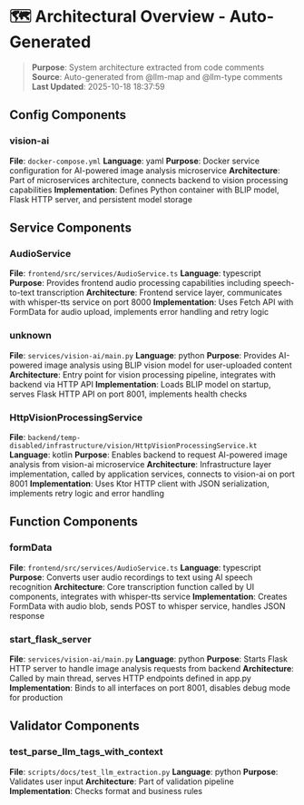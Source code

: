 # 🗺️ Architectural Overview - Auto-Generated

> **Purpose**: System architecture extracted from code comments
> **Source**: Auto-generated from @llm-map and @llm-type comments
> **Last Updated**: 2025-10-18 18:37:59

## Config Components

### vision-ai
**File**: `docker-compose.yml`
**Language**: yaml
**Purpose**: Docker service configuration for AI-powered image analysis microservice
**Architecture**: Part of microservices architecture, connects backend to vision processing capabilities
**Implementation**: Defines Python container with BLIP model, Flask HTTP server, and persistent model storage

## Service Components

### AudioService
**File**: `frontend/src/services/AudioService.ts`
**Language**: typescript
**Purpose**: Provides frontend audio processing capabilities including speech-to-text transcription
**Architecture**: Frontend service layer, communicates with whisper-tts service on port 8000
**Implementation**: Uses Fetch API with FormData for audio upload, implements error handling and retry logic

### unknown
**File**: `services/vision-ai/main.py`
**Language**: python
**Purpose**: Provides AI-powered image analysis using BLIP vision model for user-uploaded content
**Architecture**: Entry point for vision processing pipeline, integrates with backend via HTTP API
**Implementation**: Loads BLIP model on startup, serves Flask HTTP API on port 8001, implements health checks

### HttpVisionProcessingService
**File**: `backend/temp-disabled/infrastructure/vision/HttpVisionProcessingService.kt`
**Language**: kotlin
**Purpose**: Enables backend to request AI-powered image analysis from vision-ai microservice
**Architecture**: Infrastructure layer implementation, called by application services, connects to vision-ai on port 8001
**Implementation**: Uses Ktor HTTP client with JSON serialization, implements retry logic and error handling

## Function Components

### formData
**File**: `frontend/src/services/AudioService.ts`
**Language**: typescript
**Purpose**: Converts user audio recordings to text using AI speech recognition
**Architecture**: Core transcription function called by UI components, integrates with whisper-tts service
**Implementation**: Creates FormData with audio blob, sends POST to whisper service, handles JSON response

### start_flask_server
**File**: `services/vision-ai/main.py`
**Language**: python
**Purpose**: Starts Flask HTTP server to handle image analysis requests from backend
**Architecture**: Called by main thread, serves HTTP endpoints defined in app.py
**Implementation**: Binds to all interfaces on port 8001, disables debug mode for production

## Validator Components

### test_parse_llm_tags_with_context
**File**: `scripts/docs/test_llm_extraction.py`
**Language**: python
**Purpose**: Validates user input
**Architecture**: Part of validation pipeline
**Implementation**: Checks format and business rules
